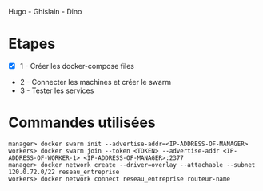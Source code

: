 Hugo - Ghislain - Dino

# Etapes

  - [X] 1 - Créer les docker-compose files
  -  2 - Connecter les machines et créer le swarm
  -  3 - Tester les services

# Commandes utilisées

    manager> docker swarm init --advertise-addr=<IP-ADDRESS-OF-MANAGER>
    workers> docker swarm join --token <TOKEN> --advertise-addr <IP-ADDRESS-OF-WORKER-1> <IP-ADDRESS-OF-MANAGER>:2377
    manager> docker network create --driver=overlay --attachable --subnet 120.0.72.0/22 reseau_entreprise
    workers> docker network connect reseau_entreprise routeur-name